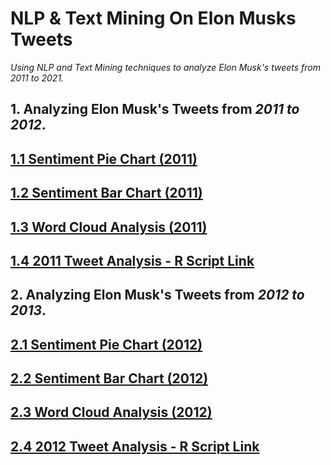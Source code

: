 # NLP & Text Mining On Elon Musks Tweets

*Using NLP and Text Mining techniques to analyze Elon Musk's tweets from 2011 to 2021.*

## 1. Analyzing Elon Musk's Tweets from *2011 to 2012*.

## [1.1 Sentiment Pie Chart (2011)](https://github.com/drdataSpp/Spp-NLP-On-Elon-Musks-Tweets/blob/master/2011%20-%20SA%20Pie%20Chart.png)

## [1.2 Sentiment Bar Chart (2011)](https://github.com/drdataSpp/Spp-NLP-On-Elon-Musks-Tweets/blob/master/2011%20-%20SA%20Bar%20Chart.png)

## [1.3 Word Cloud Analysis (2011)](https://github.com/drdataSpp/Spp-NLP-On-Elon-Musks-Tweets/blob/master/2011%20-%20SA%20Word%20Cloud.png)

## [1.4 2011 Tweet Analysis - R Script Link](https://github.com/drdataSpp/Spp-NLP-On-Elon-Musks-Tweets/blob/master/2011-Elon%20Musk%20Tweet%20Analysis.R)


## 2. Analyzing Elon Musk's Tweets from *2012 to 2013*.

## [2.1 Sentiment Pie Chart (2012)](https://github.com/drdataSpp/Spp-NLP-On-Elon-Musks-Tweets/blob/master/2012%20-%20SA%20Pie%20Chart.png)

## [2.2 Sentiment Bar Chart (2012)](https://github.com/drdataSpp/Spp-NLP-On-Elon-Musks-Tweets/blob/master/2012%20-%20SA%20Bar%20Chart.png)

## [2.3 Word Cloud Analysis (2012)](https://github.com/drdataSpp/Spp-NLP-On-Elon-Musks-Tweets/blob/master/2012%20-%20SA%20Word%20Cloud.png)

## [2.4 2012 Tweet Analysis - R Script Link](https://github.com/drdataSpp/Spp-NLP-On-Elon-Musks-Tweets/blob/master/2012-Elon%20Musk%20Tweet%20Analysis.R)

